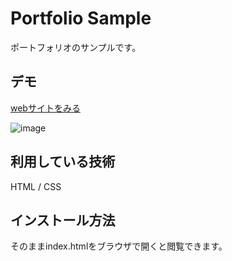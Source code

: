 Portfolio Sample
====

ポートフォリオのサンプルです。

## デモ
[webサイトをみる](https://fukusuke-portfolio-sample.herokuapp.com/)

![image](https://user-images.githubusercontent.com/84830442/120133039-5cf3b580-c206-11eb-8c6c-7961fa5a6dfc.png)

## 利用している技術
HTML / CSS

## インストール方法
そのままindex.htmlをブラウザで開くと閲覧できます。
